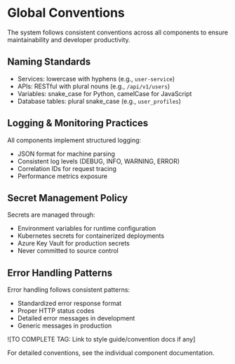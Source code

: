 # Global Conventions

The system follows consistent conventions across all components to ensure maintainability and developer productivity.

## Naming Standards

- Services: lowercase with hyphens (e.g., `user-service`)
- APIs: RESTful with plural nouns (e.g., `/api/v1/users`)
- Variables: snake_case for Python, camelCase for JavaScript
- Database tables: plural snake_case (e.g., `user_profiles`)

## Logging & Monitoring Practices

All components implement structured logging:

- JSON format for machine parsing
- Consistent log levels (DEBUG, INFO, WARNING, ERROR)
- Correlation IDs for request tracing
- Performance metrics exposure

## Secret Management Policy

Secrets are managed through:

- Environment variables for runtime configuration
- Kubernetes secrets for containerized deployments
- Azure Key Vault for production secrets
- Never committed to source control

## Error Handling Patterns

Error handling follows consistent patterns:

- Standardized error response format
- Proper HTTP status codes
- Detailed error messages in development
- Generic messages in production

![TO COMPLETE TAG: Link to style guide/convention docs if any]

For detailed conventions, see the individual component documentation.
